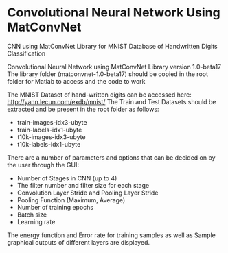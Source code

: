 # Convolutional Neural Network Using MatConvNet
 CNN using MatConvNet Library for MNIST Database of Handwritten Digits Classification

Convolutional Neural Network using MatConvNet Library version 1.0-beta17
The library folder (matconvnet-1.0-beta17) should be copied in the root folder for Matlab to access and the code to work

The MNIST Dataset of hand-written digits can be accessed here:
http://yann.lecun.com/exdb/mnist/
The Train and Test Datasets should be extracted and be present in the root folder as follows:
 - train-images-idx3-ubyte
 - train-labels-idx1-ubyte
 - t10k-images-idx3-ubyte
 - t10k-labels-idx1-ubyte

There are a number of parameters and options that can be decided on by the user through the GUI:
 - Number of Stages in CNN (up to 4)
 - The filter number and filter size for each stage
 - Convolution Layer Stride and Pooling Layer Stride
 - Pooling Function (Maximum, Average)
 - Number of training epochs
 - Batch size
 - Learning rate
 
The energy function and Error rate for training samples as well as Sample graphical outputs of different layers are displayed.
 
 

